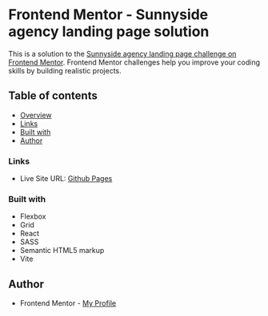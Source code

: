 # Frontend Mentor - Sunnyside agency landing page solution

This is a solution to the [Sunnyside agency landing page challenge on Frontend Mentor](https://www.frontendmentor.io/challenges/sunnyside-agency-landing-page-7yVs3B6ef). Frontend Mentor challenges help you improve your coding skills by building realistic projects.

## Table of contents

- [Overview](#overview)
- [Links](#links)
- [Built with](#built-with)
- [Author](#author)

### Links

- Live Site URL: [Github Pages](https://pk-advice-gene.netlify.app/)

### Built with

- Flexbox
- Grid
- React
- SASS
- Semantic HTML5 markup
- Vite

## Author

- Frontend Mentor - [My Profile](https://www.frontendmentor.io/profile/Pkthunder87)
